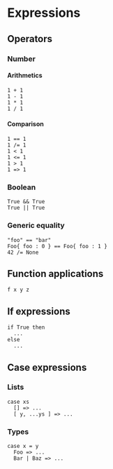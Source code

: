 # Expressions

## Operators

### Number

#### Arithmetics

```
1 + 1
1 - 1
1 * 1
1 / 1
```

#### Comparison

```
1 == 1
1 /= 1
1 < 1
1 <= 1
1 > 1
1 => 1
```

### Boolean

```
True && True
True || True
```

### Generic equality

```
"foo" == "bar"
Foo{ foo : 0 } == Foo{ foo : 1 }
42 /= None
```

## Function applications

```
f x y z
```

## If expressions

```
if True then
  ...
else
  ...
```

## Case expressions

### Lists

```
case xs
  [] => ...
  [ y, ...ys ] => ...
```

### Types

```
case x = y
  Foo => ...
  Bar | Baz => ...
```

